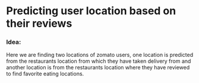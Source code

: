 # Predicting user location based on their reviews
### Idea:
Here we are finding two locations of zomato users, one location is predicted from the restaurants location from which they have taken delivery from and another location is from the restaurants location where they have reviewed to find favorite eating locations.
